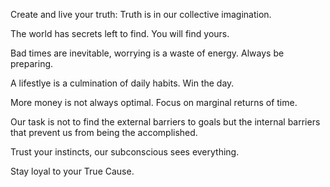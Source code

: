 Create and live your truth: Truth is in our collective imagination. 

The world has secrets left to find. You will find yours. 

Bad times are inevitable, worrying is a waste of energy. Always be preparing. 

A lifestlye is a culmination of daily habits. Win the day. 

More money is not always optimal. Focus on marginal returns of time.

Our task is not to find the external barriers to goals but the internal barriers that prevent us from being the accomplished. 

Trust your instincts, our subconscious sees everything. 

Stay loyal to your True Cause.
